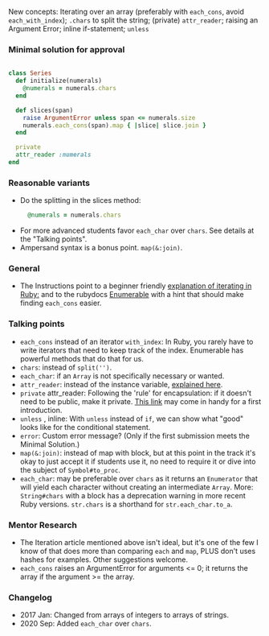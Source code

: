 New concepts: Iterating over an array (preferably with `each_cons`, avoid `each_with_index`); `.chars` to split the string; (private) `attr_reader`; raising an Argument Error; inline if-statement; `unless` 

### Minimal solution for approval

```ruby

class Series
  def initialize(numerals)
    @numerals = numerals.chars
  end

  def slices(span)
    raise ArgumentError unless span <= numerals.size
    numerals.each_cons(span).map { |slice| slice.join }
  end

  private
  attr_reader :numerals
end
```

### Reasonable variants
- Do the splitting in the slices method: 
  ```ruby
    @numerals = numerals.chars
  ```
- For more advanced students favor `each_char` over `chars`. See details at the "Talking points".
- Ampersand syntax is a bonus point. `map(&:join)`.

### General 
- The Instructions point to a beginner friendly [explanation of iterating in Ruby:](http://jeromedalbert.com/ruby-how-to-iterate-the-right-way/)
and to the rubydocs [Enumerable](https://ruby-doc.org/core/Enumerable.html) with a hint that should make finding `each_cons` easier. 


### Talking points
- `each_cons` instead of an iterator `with_index`: In Ruby, you rarely have to write iterators that need to keep track of the index. Enumerable has powerful methods that do that for us.
- `chars`: instead of `split('')`.
- `each_char`: if an `Array` is not specifically necessary or wanted.
- `attr_reader`: instead of the instance variable, [explained here](https://ivoanjo.me/blog/2017/09/20/why-i-always-use-attr_reader-to-access-instance-variables).
- `private` attr_reader: Following the 'rule' for encapsulation: if it doesn't need to be public, make it private. [This link](http://ruby-for-beginners.rubymonstas.org/writing_classes/state_and_behaviour.html) may come in handy for a first introduction. 
- `unless` , inline: With `unless` instead of `if`, we can show what "good" looks like for the conditional statement.
- `error`: Custom error message? (Only if the first submission meets the Minimal Solution.)
- `map(&:join)`: instead of map with block, but at this point in the track it's okay to just accept it if students use it, no need to require it or dive into the subject of `Symbol#to_proc`.
- `each_char`: may be preferable over `chars` as it returns an `Enumerator` that will yield each character without creating an intermediate `Array`. More: `String#chars` with a block has a deprecation warning in more recent Ruby versions. `str.chars` is a shorthand for `str.each_char.to_a`.

### Mentor Research
- The Iteration article mentioned above isn't ideal, but it's one of the few I know of that does more than comparing `each` and `map`, PLUS don't uses hashes for examples.
Other suggestions welcome.
- `each_cons` raises an ArgumentError for arguments <= 0; it returns the array if the argument >= the array. 

### Changelog
- 2017 Jan: Changed from arrays of integers to arrays of strings.
- 2020 Sep: Added `each_char` over `chars`.
